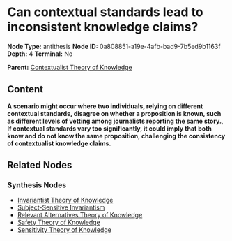 # Can contextual standards lead to inconsistent knowledge claims?

**Node Type:** antithesis
**Node ID:** 0a808851-a19e-4afb-bad9-7b5ed9b1163f
**Depth:** 4
**Terminal:** No

**Parent:** [Contextualist Theory of Knowledge](contextualist-theory-of-knowledge-synthesis-d708d935-46f9-4994-b674-628e9f087220.md)

## Content

**A scenario might occur where two individuals, relying on different contextual standards, disagree on whether a proposition is known, such as different levels of vetting among journalists reporting the same story.**, **If contextual standards vary too significantly, it could imply that both know and do not know the same proposition, challenging the consistency of contextualist knowledge claims.**

## Related Nodes

### Synthesis Nodes

- [Invariantist Theory of Knowledge](invariantist-theory-of-knowledge-synthesis-5a7cb91c-a153-4cd5-b88a-6c438f057f6a.md)
- [Subject-Sensitive Invariantism](subject-sensitive-invariantism-synthesis-6d7c7e98-8deb-43a2-9f7a-c23812e0c298.md)
- [Relevant Alternatives Theory of Knowledge](relevant-alternatives-theory-of-knowledge-synthesis-7fbc8396-9577-45e8-937f-c6a140f21369.md)
- [Safety Theory of Knowledge](safety-theory-of-knowledge-synthesis-03040760-7206-4267-b5fc-ab1bf080d7eb.md)
- [Sensitivity Theory of Knowledge](sensitivity-theory-of-knowledge-synthesis-9953df14-1d78-4ae1-ae00-83e2958a5c48.md)
